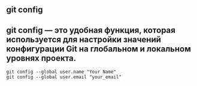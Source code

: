 ## git config

**git config** — это удобная функция, которая используется для настройки значений конфигурации Git на глобальном и локальном уровнях проекта.
---
```bash=
git config --global user.name "Your Name"
git config --global user.email "your_email"
```
